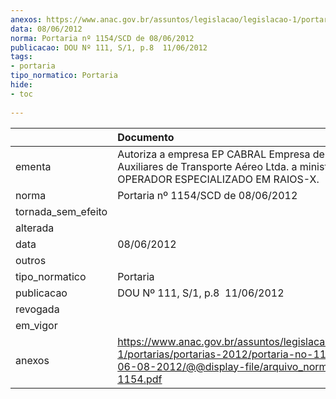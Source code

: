 ```yaml
---
anexos: https://www.anac.gov.br/assuntos/legislacao/legislacao-1/portarias/portarias-2012/portaria-no-1154-scd-de-06-08-2012/@@display-file/arquivo_norma/PA2012-1154.pdf
data: 08/06/2012
norma: Portaria nº 1154/SCD de 08/06/2012
publicacao: DOU Nº 111, S/1, p.8  11/06/2012
tags:
- portaria
tipo_normatico: Portaria
hide: 
- toc 
 
---
```


|                    | Documento                                                                                                                                                         |
|:-------------------|:------------------------------------------------------------------------------------------------------------------------------------------------------------------|
| ementa             | Autoriza a empresa EP CABRAL Empresa de Serviços Auxiliares de Transporte Aéreo Ltda. a ministrar o curso OPERADOR ESPECIALIZADO EM RAIOS-X.                      |
| norma              | Portaria nº 1154/SCD de 08/06/2012                                                                                                                                |
| tornada_sem_efeito |                                                                                                                                                                   |
| alterada           |                                                                                                                                                                   |
| data               | 08/06/2012                                                                                                                                                        |
| outros             |                                                                                                                                                                   |
| tipo_normatico     | Portaria                                                                                                                                                          |
| publicacao         | DOU Nº 111, S/1, p.8  11/06/2012                                                                                                                                  |
| revogada           |                                                                                                                                                                   |
| em_vigor           |                                                                                                                                                                   |
| anexos             | https://www.anac.gov.br/assuntos/legislacao/legislacao-1/portarias/portarias-2012/portaria-no-1154-scd-de-06-08-2012/@@display-file/arquivo_norma/PA2012-1154.pdf |